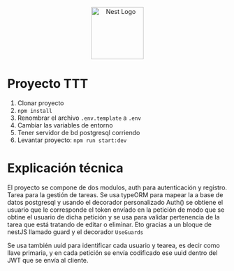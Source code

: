 <p align="center">
  <a href="http://nestjs.com/" target="blank"><img src="https://nestjs.com/img/logo-small.svg" width="120" alt="Nest Logo" /></a>
</p>

[circleci-image]: https://img.shields.io/circleci/build/github/nestjs/nest/master?token=abc123def456
[circleci-url]: https://circleci.com/gh/nestjs/nest

# Proyecto TTT

1. Clonar proyecto
2. ```npm install```
3. Renombrar el archivo ```.env.template``` a ```.env```
4. Cambiar las variables de entorno
5. Tener servidor de bd postgresql corriendo
6. Levantar proyecto: ```npm run start:dev```

# Explicación técnica
El proyecto se compone de dos modulos, auth para autenticación y registro. Tarea para la gestión de tareas. Se usa typeORM para mapear la
a base de datos postgresql y usando el decorador personalizado Auth() se obtiene el usuario
que le corresponde el token envíado en la petición de modo que se obtine el usuario de dicha petición y se usa para validar
pertenencia de la tarea que está tratando de editar o eliminar. Eto gracias a un bloque de nestJS llamado guard y el decorador
```UseGuards``` 

Se usa también uuid para identificar cada usuario y tearea, es decir como llave primaria, y en cada petición se envía codificado ese uuid 
dentro del JWT que se envía al cliente. 